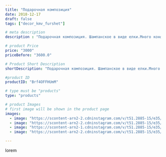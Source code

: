 ```yaml
---
title: "Подарочная композиция"
date: 2018-12-17
draft: false
tags: ["decor_kmv_furshet"]

# meta description
description : "Подарочная композиция. Шампанское в виде елки.Много конфет.В орешках, бутонах и шишке разновидность конфет . На самой елке и под ней :Ferrero Rocher:  и много н"

# product Price
price: "3000"
priceBefore: "3600.0"

# Product Short Description
shortDescription: "Подарочная композиция. Шампанское в виде елки.Много конфет.В орешках, бутонах и шишке разновидность конфет . На самой елке и под ней :Ferrero Rocher:  и много новогоднего декора. Высота композиции 45 см #свитдизайн#подаркиручнойработы#подаркиназаказ#новыйгод#подаркиминеральныеводы#цветыисветильникипятигорск#цветыназаказ#поделкиновогодние"

#product ID
productID: "Brf4OFFHUmM"

# type must be "products"
type: "products"

# product Images
# first image will be shown in the product page
images:
  - image: "https://scontent-arn2-2.cdninstagram.com/v/t51.2885-15/e35/46649259_716366338726740_7528280258116638805_n.jpg?se=7&tp=1&_nc_ht=scontent-arn2-2.cdninstagram.com&_nc_cat=100&_nc_ohc=yesU6iXZGuoAX_T9H4h&oh=13cd3bd36084845db8bb64d1cfd8c47f&oe=6074EAF3&ig_cache_key=MTkzNjUxMzYxODEwOTUwNjU4OA%3D%3D.2"
  - image: "https://scontent-arn2-2.cdninstagram.com/v/t51.2885-15/e35/47366768_324317191503281_6550775656174361847_n.jpg?se=7&tp=1&_nc_ht=scontent-arn2-2.cdninstagram.com&_nc_cat=105&_nc_ohc=hunduwTgPLwAX_LoaBl&oh=df652f0691a9d6f3ad4e2a2bf41b5976&oe=6072A806&ig_cache_key=MTkzNjUxMzYxODExNzgzNjYwNA%3D%3D.2"
  - image: "https://scontent-arn2-1.cdninstagram.com/v/t51.2885-15/e35/46753380_298522177436603_6823546199152435749_n.jpg?se=7&tp=1&_nc_ht=scontent-arn2-1.cdninstagram.com&_nc_cat=111&_nc_ohc=bKaJJRS74a0AX-MjVfC&oh=4cc1892094b3cb98ac4146d109bc10dd&oe=607660E2&ig_cache_key=MTkzNjUxMzYxODEzNDU1ODY2OQ%3D%3D.2"
  - image: "https://scontent-arn2-2.cdninstagram.com/v/t51.2885-15/e35/46667492_2288902838101649_6678215792898380220_n.jpg?se=7&tp=1&_nc_ht=scontent-arn2-2.cdninstagram.com&_nc_cat=105&_nc_ohc=RVtgxYxS4SoAX_vKzj7&oh=08b1065042c165241980a124e0a0866b&oe=6073D2CF&ig_cache_key=MTkzNjUxMzYxODEwOTMzNTE0NA%3D%3D.2"

---
```

lorem
